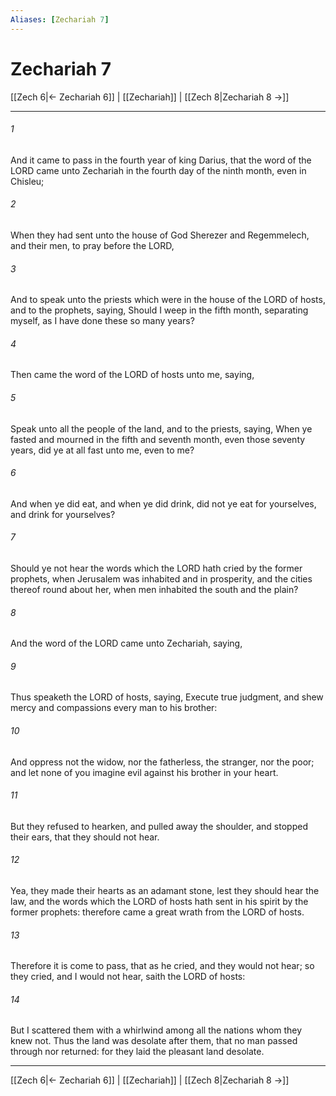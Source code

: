 ```yaml
---
Aliases: [Zechariah 7]
---
```

# Zechariah 7

[[Zech 6|← Zechariah 6]] | [[Zechariah]] | [[Zech 8|Zechariah 8 →]]
***



###### 1 
And it came to pass in the fourth year of king Darius, that the word of the LORD came unto Zechariah in the fourth day of the ninth month, even in Chisleu; 

###### 2 
When they had sent unto the house of God Sherezer and Regemmelech, and their men, to pray before the LORD, 

###### 3 
And to speak unto the priests which were in the house of the LORD of hosts, and to the prophets, saying, Should I weep in the fifth month, separating myself, as I have done these so many years? 

###### 4 
Then came the word of the LORD of hosts unto me, saying, 

###### 5 
Speak unto all the people of the land, and to the priests, saying, When ye fasted and mourned in the fifth and seventh month, even those seventy years, did ye at all fast unto me, even to me? 

###### 6 
And when ye did eat, and when ye did drink, did not ye eat for yourselves, and drink for yourselves? 

###### 7 
Should ye not hear the words which the LORD hath cried by the former prophets, when Jerusalem was inhabited and in prosperity, and the cities thereof round about her, when men inhabited the south and the plain? 

###### 8 
And the word of the LORD came unto Zechariah, saying, 

###### 9 
Thus speaketh the LORD of hosts, saying, Execute true judgment, and shew mercy and compassions every man to his brother: 

###### 10 
And oppress not the widow, nor the fatherless, the stranger, nor the poor; and let none of you imagine evil against his brother in your heart. 

###### 11 
But they refused to hearken, and pulled away the shoulder, and stopped their ears, that they should not hear. 

###### 12 
Yea, they made their hearts as an adamant stone, lest they should hear the law, and the words which the LORD of hosts hath sent in his spirit by the former prophets: therefore came a great wrath from the LORD of hosts. 

###### 13 
Therefore it is come to pass, that as he cried, and they would not hear; so they cried, and I would not hear, saith the LORD of hosts: 

###### 14 
But I scattered them with a whirlwind among all the nations whom they knew not. Thus the land was desolate after them, that no man passed through nor returned: for they laid the pleasant land desolate.

***
[[Zech 6|← Zechariah 6]] | [[Zechariah]] | [[Zech 8|Zechariah 8 →]]
